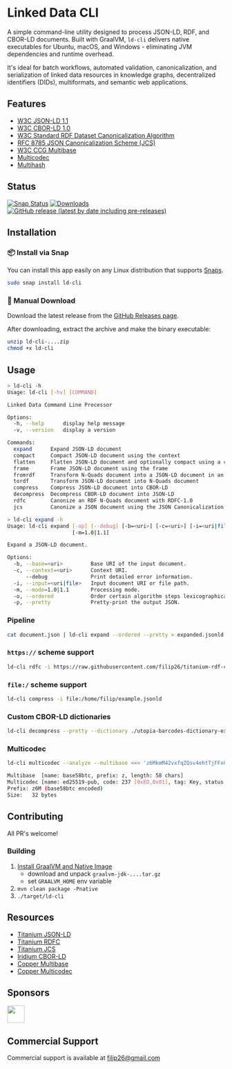 # Linked Data CLI

A simple command-line utility designed to process JSON-LD, RDF, and CBOR-LD documents. Built with GraalVM, `ld-cli` delivers native executables for Ubuntu, macOS, and Windows - eliminating JVM dependencies and runtime overhead.

It's ideal for batch workflows, automated validation, canonicalization, and serialization of linked data resources in knowledge graphs, decentralized identifiers (DIDs), multiformats, and semantic web applications.

## Features

* [W3C JSON-LD 1.1](https://www.w3.org/TR/json-ld/) 
* [W3C CBOR-LD 1.0](https://json-ld.github.io/cbor-ld-spec/)
* [W3C Standard RDF Dataset Canonicalization Algorithm](https://www.w3.org/TR/rdf-canon/)
* [RFC 8785 JSON Canonicalization Scheme (JCS)](https://www.rfc-editor.org/rfc/rfc8785)
* [W3C CCG Multibase](https://github.com/w3c-ccg/multibase)
* [Multicodec](https://github.com/multiformats/multicodec)
* [Multihash](https://github.com/multiformats/multihash)

## Status

[![Snap Status](https://snapcraft.io/ld-cli/badge.svg)](https://snapcraft.io/ld-cli)
[![Downloads](https://img.shields.io/github/downloads/filip26/ld-cli/total)](https://github.com/filip26/ld-cli/releases)
[![GitHub release (latest by date including pre-releases)](https://img.shields.io/github/v/release/filip26/ld-cli?include_prereleases)](https://github.com/filip26/ld-cli/releases)

## Installation

### 📦 Install via Snap

You can install this app easily on any Linux distribution that supports [Snaps](https://snapcraft.io/docs).

```bash
sudo snap install ld-cli
```

### 📁 Manual Download

Download the latest release from the [GitHub Releases page](https://github.com/filip26/ld-cli/releases/).

After downloading, extract the archive and make the binary executable:

```bash
unzip ld-cli-....zip
chmod +x ld-cli
```

## Usage

```bash
> ld-cli -h
Usage: ld-cli [-hv] [COMMAND]

Linked Data Command Line Processor

Options:
  -h, --help      display help message
  -v, --version   display a version

Commands:
  expand      Expand JSON-LD document
  compact     Compact JSON-LD document using the context
  flatten     Flatten JSON-LD document and optionally compact using a context
  frame       Frame JSON-LD document using the frame
  fromrdf     Transform N-Quads document into a JSON-LD document in an expanded form
  tordf       Transform JSON-LD document into N-Quads document
  compress    Compress JSON-LD document into CBOR-LD  
  decompress  Decompress CBOR-LD document into JSON-LD
  rdfc        Canonize an RDF N-Quads document with RDFC-1.0
  jcs         Canonize a JSON document using the JSON Canonicalization Scheme (JCS)

> ld-cli expand -h
Usage: ld-cli expand [-op] [--debug] [-b=<uri>] [-c=<uri>] [-i=<uri|file>]
                     [-m=1.0|1.1]

Expand a JSON-LD document.

Options:
  -b, --base=<uri>         Base URI of the input document.
  -c, --context=<uri>      Context URI.
      --debug              Print detailed error information.
  -i, --input=<uri|file>   Input document URI or file path.
  -m, --mode=1.0|1.1       Processing mode.
  -o, --ordered            Order certain algorithm steps lexicographically.
  -p, --pretty             Pretty-print the output JSON.

```

### Pipeline
```bash
cat document.json | ld-cli expand --ordered --pretty > expanded.jsonld
```

### `https://` scheme support

```bash
ld-cli rdfc -i https://raw.githubusercontent.com/filip26/titanium-rdf-canon/refs/heads/main/src/test/resources/com/apicatalog/rdf/canon/rdfc10/test022-in.nq 
```

### `file:/` scheme support

```bash
ld-cli compress -i file:/home/filip/example.jsonld
```

### Custom CBOR-LD dictionaries
```bash
ld-cli decompress --pretty --dictionary ./utopia-barcodes-dictionary-example.json <<< 'd90664a60183198000198001198002189d82187618a418b8a3189c18a618ce18b218d01ae592208118baa2189c18a018a8447582002018be18aa18c0a5189c186c18d60418e018e618e258417ab7c2e56b49e2cce62184ce26818e15a8b173164401b5d3bb93ffd6d2b5eb8f6ac0971502ae3dd49d17ec66528164034c912685b8111bc04cdc9ec13dbadd91cc18e418ac'
```

### Multicodec
```bash
ld-cli multicodec --analyze --multibase <<< 'z6MkmM42vxfqZQsv4ehtTjFFxQ4sQKS2w6WR7emozFAn5cxu'
```
```bash
Multibase  [name: base58btc, prefix: z, length: 58 chars]
Multicodec [name: ed25519-pub, code: 237 [0xED,0x01], tag: Key, status: Draft]
Prefix: z6M (base58btc encoded)
Size:   32 bytes
```

## Contributing

All PR's welcome!

### Building

1. [Install GraalVM and Native Image](https://www.graalvm.org/latest/docs/)
   - download and unpack ```graalvm-jdk-....tar.gz```
   - set ```GRAALVM_HOME``` env variable
3. ```mvn clean package -Pnative```
4. ```./target/ld-cli```


## Resources

* [Titanium JSON-LD](https://github.com/filip26/titanium-json-ld)
* [Titanium RDFC](https://github.com/filip26/titanium-rfc-canon)
* [Titanium JCS](https://github.com/filip26/titanium-jcs)
* [Iridium CBOR-LD](https://github.com/filip26/iridium-cbor-ld)
* [Copper Multibase](https://github.com/filip26/copper-multibase)
* [Copper Multicodec](https://github.com/filip26/copper-multicodec)

## Sponsors

<a href="https://github.com/thadguidry">
  <img src="https://avatars.githubusercontent.com/u/986438?v=4" width="40" />
</a> 

## Commercial Support
Commercial support is available at filip26@gmail.com

